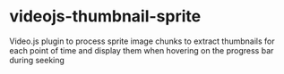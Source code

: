 # videojs-thumbnail-sprite
Video.js plugin to process sprite image chunks to extract thumbnails for each point of time and display them when hovering on the progress bar during seeking
